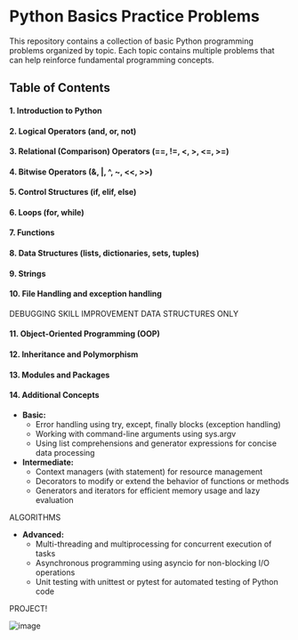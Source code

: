 # Python Basics Practice Problems

This repository contains a collection of basic Python programming problems organized by topic. Each topic contains multiple problems that can help reinforce fundamental programming concepts.

## Table of Contents

#### 1. Introduction to Python
#### 2. Logical Operators (and, or, not)													
#### 3. Relational (Comparison) Operators (==, !=, <, >, <=, >=)
#### 4. Bitwise Operators (&, |, ^, ~, <<, >>)
#### 5. Control Structures (if, elif, else)
#### 6. Loops (for, while)
#### 7. Functions
#### 8. Data Structures (lists, dictionaries, sets, tuples)
#### 9. Strings
#### 10. File Handling and exception handling

DEBUGGING SKILL IMPROVEMENT
DATA STRUCTURES ONLY 

#### 11. Object-Oriented Programming (OOP)
#### 12. Inheritance and Polymorphism
#### 13. Modules and Packages
#### 14. Additional Concepts
- **Basic:**
  - Error handling using try, except, finally blocks (exception handling)
  - Working with command-line arguments using sys.argv
  - Using list comprehensions and generator expressions for concise data processing
- **Intermediate:**
  - Context managers (with statement) for resource management
  - Decorators to modify or extend the behavior of functions or methods
  - Generators and iterators for efficient memory usage and lazy evaluation

ALGORITHMS

- **Advanced:**
  - Multi-threading and multiprocessing for concurrent execution of tasks
  - Asynchronous programming using asyncio for non-blocking I/O operations
  - Unit testing with unittest or pytest for automated testing of Python code
 
PROJECT!

![image](https://github.com/shakeelrifathcse/Python-Basic-2-Advance-Excerise/assets/148626818/2c74bccf-8567-4e1b-8b60-ea979d46fc6d)

